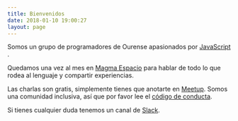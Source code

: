 ```yaml
---
title: Bienvenidos
date: 2018-01-10 19:00:27
layout: page
---
```


Somos un grupo de programadores de Ourense apasionados por [JavaScript](https://es.wikipedia.org/wiki/JavaScript) .

Quedamos una vez al mes en [Magma Espacio](http://magmaespacio.es/) para hablar de todo lo que rodea al lenguaje y compartir experiencias.

Las charlas son gratis, simplemente tienes que anotarte en [Meetup](https://www.meetup.com/es-ES/jsourense). Somos una comunidad inclusiva, así que por favor lee el [código de conducta](./codigo-conducta).

Si tienes cualquier duda tenemos un canal de [Slack](https://join.slack.com/t/javascript-ourense/shared_invite/enQtMjk2NjQyMzU0NTQ4LTA1ZjNiMDk3NGNhMTk3YjVjNzViNmM1NWVkZDZlMGQ5M2NjMjI2OGU3MDM1MTdhOTE0ZmUxMWI4ZGI5YzY2MTg).